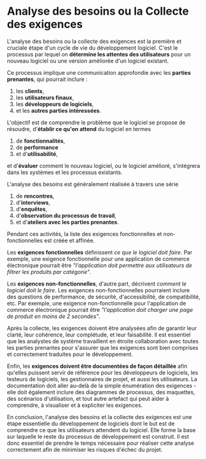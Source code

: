 # Analyse des besoins ou la Collecte des exigences

L'analyse des besoins ou la collecte des exigences est la première et cruciale étape d'un cycle de vie du développement
logiciel. C'est le processus par lequel on **détermine les attentes des utilisateurs** pour un nouveau logiciel ou une
version améliorée d'un logiciel existant.

Ce processus implique une communication approfondie avec les **parties prenantes**, qui pourrait inclure :

1. les **clients**,
2. les **utilisateurs finaux**,
3. les **développeurs de logiciels**,
4. et les **autres parties intéressées**.

L'objectif est de comprendre le problème que le logiciel se propose de résoudre, d'**établir ce qu'on attend** du 
logiciel en termes 
1. de **fonctionnalités**, 
2. de **performance** 
3. et d'**utilisabilité**, 

et d'**évaluer** comment le nouveau logiciel, ou le logiciel amélioré, s'intégrera dans les systèmes et les processus 
existants.

L'analyse des besoins est généralement réalisée à travers une série 
1. de **rencontres**, 
2. d'**interviews**, 
3. d'**enquêtes**, 
4. d'**observation du processus de travail**, 
5. et d'**ateliers avec les parties prenantes**. 

Pendant ces activités, la liste des exigences fonctionnelles et non-fonctionnelles est créée et affinée.

Les **exigences fonctionnelles** définissent _ce que le logiciel doit faire_. Par exemple, une exigence fonctionnelle 
pour une application de commerce électronique pourrait être _"l'application doit permettre aux utilisateurs de filtrer 
les produits par catégorie"_.

Les **exigences non-fonctionnelles**, d'autre part, décrivent _comment le logiciel doit le faire_. Les exigences
non-fonctionnelles pourraient inclure des questions de performance, de sécurité, d'accessibilité, de compatibilité, etc.
Par exemple, une exigence non-fonctionnelle pour l'application de commerce électronique pourrait être _"l'application
doit charger une page de produit en moins de 2 secondes"_.

Après la collecte, les exigences doivent être analysées afin de garantir leur clarté, leur cohérence, leur complétude,
et leur faisabilité. Il est essentiel que les analystes de système travaillent en étroite collaboration avec toutes les
parties prenantes pour s'assurer que les exigences sont bien comprises et correctement traduites pour le développement.

Enfin, les **exigences doivent être documentées de façon détaillée** afin qu'elles puissent servir de référence pour les
développeurs de logiciels, les testeurs de logiciels, les gestionnaires de projet, et aussi les utilisateurs. La
documentation doit aller au-delà de la simple énumération des exigences - elle doit également inclure des diagrammes de
processus, des maquettes, des scénarios d'utilisation, et tout autre artefact qui peut aider à comprendre, à visualiser
et à expliciter les exigences.

En conclusion, l'analyse des besoins et la collecte des exigences est une étape essentielle du développement de
logiciels dont le but est de comprendre ce que les utilisateurs attendent du logiciel. Elle forme la base sur laquelle
le reste du processus de développement est construit. Il est donc essentiel de prendre le temps nécessaire pour réaliser
cette analyse correctement afin de minimiser les risques d'échec du projet.
